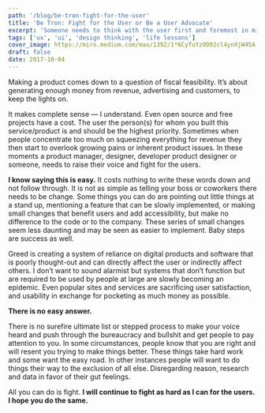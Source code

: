 ```yaml
---
path: '/blog/be-tron-fight-for-the-user'
title: 'Be Tron: Fight for the User or Be a User Advocate'
excerpt: 'Someone needs to think with the user first and foremost in mind, make that person you.'
tags: ['ux', 'ui', 'design thinking', 'life lessons']
cover_image: https://miro.medium.com/max/1392/1*6CyTuYz0D92cl4ynXjW45A.jpeg
draft: false
date: 2017-10-04
---
```


Making a product comes down to a question of fiscal feasibility. It’s about generating enough money from revenue, advertising and customers, to keep the lights on.

It makes complete sense — I understand. Even open source and free projects have a cost. The user the person(s) for whom you built this service/product is and should be the highest priority. Sometimes when people concentrate too much on squeezing everything for revenue they then start to overlook growing pains or inherent product issues. In these moments a product manager, designer, developer product designer or someone, needs to raise their voice and fight for the users.

**I know saying this is easy.** It costs nothing to write these words down and not follow through. It is not as simple as telling your boss or coworkers there needs to be change. Some things you can do are pointing out little things at a stand up, mentioning a feature that can be slowly implemented, or making small changes that benefit users and add accessibility, but make no difference to the code or to the company. These series of small changes seem less daunting and may be seen as easier to implement. Baby steps are success as well.

Greed is creating a system of reliance on digital products and software that is poorly thought-out and can directly affect the user or indirectly affect others. I don’t want to sound alarmist but systems that don’t function but are required to be used by people at large are slowly becoming an epidemic. Even popular sites and services are sacrificing user satisfaction, and usability in exchange for pocketing as much money as possible.

**There is no easy answer.**

There is no surefire ultimate list or stepped process to make your voice heard and push through the bureaucracy and bullshit and get people to pay attention to you. In some circumstances, people know that you are right and will resent you trying to make things better. These things take hard work and some want the easy road. In other instances people will want to do things their way to the exclusion of all else. Disregarding reason, research and data in favor of their gut feelings.

All you can do is fight. **I will continue to fight as hard as I can for the users. I hope you do the same.**